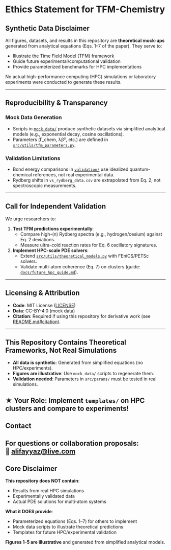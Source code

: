 # Ethics Statement for TFM-Chemistry

## Synthetic Data Disclaimer
All figures, datasets, and results in this repository are **theoretical mock-ups** generated from analytical equations (Eqs. 1–7 of the paper). They serve to:
- Illustrate the Time Field Model (TFM) framework  
- Guide future experimental/computational validation  
- Provide parameterized benchmarks for HPC implementations  

No actual high-performance computing (HPC) simulations or laboratory experiments were conducted to generate these results.

---

## Reproducibility & Transparency
### Mock Data Generation
- Scripts in [`mock_data/`](mock_data/) produce synthetic datasets via simplified analytical models (e.g., exponential decay, cosine oscillations).  
- Parameters (Γ_chem, λβ², etc.) are defined in [`src/utils/tfm_parameters.py`](src/utils/tfm_parameters.py).

### Validation Limitations
- Bond energy comparisons in [`validation/`](validation/) use idealized quantum-chemical references, not real experimental data.  
- Rydberg shifts in `vs_rydberg_data.csv` are extrapolated from Eq. 2, not spectroscopic measurements.

---

## Call for Independent Validation
We urge researchers to:
1. **Test TFM predictions experimentally**:  
   - Compare high-\(n\) Rydberg spectra (e.g., hydrogen/cesium) against Eq. 2 deviations.  
   - Measure ultra-cold reaction rates for Eq. 6 oscillatory signatures.  
2. **Implement HPC-scale PDE solvers**:  
   - Extend [`src/utils/theoretical_models.py`](src/utils/theoretical_models.py) with FEniCS/PETSc solvers.  
   - Validate multi-atom coherence (Eq. 7) on clusters (guide: [`docs/future_hpc_guide.md`](docs/future_hpc_guide.md)).  

---

## Licensing & Attribution
- **Code**: MIT License ([LICENSE](LICENSE))  
- **Data**: CC-BY-4.0 (mock data)  
- **Citation**: Required if using this repository for derivative work (see [README.md#citation](README.md#citation)).  

---
## This Repository Contains Theoretical Frameworks, Not Real Simulations
- **All data is synthetic**: Generated from simplified equations (no HPC/experiments).  
- **Figures are illustrative**: Use `mock_data/` scripts to regenerate them.  
- **Validation needed**: Parameters in `src/params/` must be tested in real simulations.  

★ **Your Role**: Implement `templates/` on HPC clusters and compare to experiments!
---

## Contact  
For questions or collaboration proposals:  
📧 [alifayyaz@live.com](mailto:alifayyaz@live.com)  
---
## Core Disclaimer  
**This repository does NOT contain**:  
- Results from real HPC simulations  
- Experimentally validated data  
- Actual PDE solutions for multi-atom systems  

**What it DOES provide**:  
- Parameterized equations (Eqs. 1–7) for others to implement  
- Mock data scripts to illustrate theoretical predictions  
- Templates for future HPC/experimental validation  

**Figures 1–5 are illustrative** and generated from simplified analytical models.  
